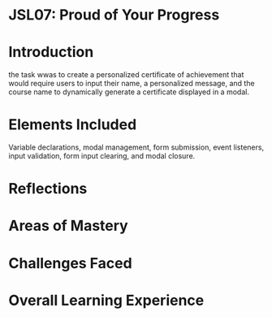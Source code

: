 # JSL07: Proud of Your Progress
# Introduction
the task wwas to create a personalized certificate of achievement that would require users to input their name, a personalized message, and the course name to dynamically generate a certificate displayed in a modal.

# Elements Included
Variable declarations, modal management, form submission, event listeners, input validation, form input clearing, and modal closure.

# Reflections
# Areas of Mastery


# Challenges Faced


# Overall Learning Experience
